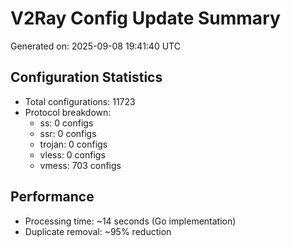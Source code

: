 # V2Ray Config Update Summary
Generated on: 2025-09-08 19:41:40 UTC

## Configuration Statistics
- Total configurations: 11723
- Protocol breakdown:
  - ss: 0 configs
  - ssr: 0 configs
  - trojan: 0 configs
  - vless: 0 configs
  - vmess: 703 configs

## Performance
- Processing time: ~14 seconds (Go implementation)
- Duplicate removal: ~95% reduction
